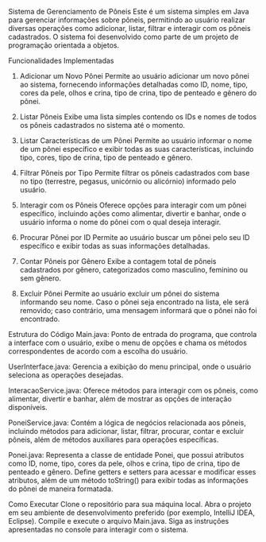 Sistema de Gerenciamento de Pôneis
Este é um sistema simples em Java para gerenciar informações sobre pôneis, permitindo ao usuário realizar diversas operações como adicionar, listar, filtrar e interagir com os pôneis cadastrados. O sistema foi desenvolvido como parte de um projeto de programação orientada a objetos.

Funcionalidades Implementadas
1. Adicionar um Novo Pônei
Permite ao usuário adicionar um novo pônei ao sistema, fornecendo informações detalhadas como ID, nome, tipo, cores da pele, olhos e crina, tipo de crina, tipo de penteado e gênero do pônei.

2. Listar Pôneis
Exibe uma lista simples contendo os IDs e nomes de todos os pôneis cadastrados no sistema até o momento.

3. Listar Características de um Pônei
Permite ao usuário informar o nome de um pônei específico e exibir todas as suas características, incluindo tipo, cores, tipo de crina, tipo de penteado e gênero.

4. Filtrar Pôneis por Tipo
Permite filtrar os pôneis cadastrados com base no tipo (terrestre, pegasus, unicórnio ou alicórnio) informado pelo usuário.

5. Interagir com os Pôneis
Oferece opções para interagir com um pônei específico, incluindo ações como alimentar, divertir e banhar, onde o usuário informa o nome do pônei com o qual deseja interagir.

6. Procurar Pônei por ID
Permite ao usuário buscar um pônei pelo seu ID específico e exibir todas as suas informações detalhadas.

7. Contar Pôneis por Gênero
Exibe a contagem total de pôneis cadastrados por gênero, categorizados como masculino, feminino ou sem gênero.

8. Excluir Pônei
Permite ao usuário excluir um pônei do sistema informando seu nome. Caso o pônei seja encontrado na lista, ele será removido; caso contrário, uma mensagem informará que o pônei não foi encontrado.

Estrutura do Código
Main.java: Ponto de entrada do programa, que controla a interface com o usuário, exibe o menu de opções e chama os métodos correspondentes de acordo com a escolha do usuário.

UserInterface.java: Gerencia a exibição do menu principal, onde o usuário seleciona as operações desejadas.

InteracaoService.java: Oferece métodos para interagir com os pôneis, como alimentar, divertir e banhar, além de mostrar as opções de interação disponíveis.

PoneiService.java: Contém a lógica de negócios relacionada aos pôneis, incluindo métodos para adicionar, listar, filtrar, procurar, contar e excluir pôneis, além de métodos auxiliares para operações específicas.

Ponei.java: Representa a classe de entidade Ponei, que possui atributos como ID, nome, tipo, cores da pele, olhos e crina, tipo de crina, tipo de penteado e gênero. Define getters e setters para acessar e modificar esses atributos, além de um método toString() para exibir todas as informações do pônei de maneira formatada.

Como Executar
Clone o repositório para sua máquina local.
Abra o projeto em seu ambiente de desenvolvimento preferido (por exemplo, IntelliJ IDEA, Eclipse).
Compile e execute o arquivo Main.java.
Siga as instruções apresentadas no console para interagir com o sistema.